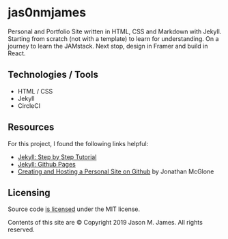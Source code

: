 # jas0nmjames

Personal and Portfolio Site written in HTML, CSS and Markdown with Jekyll.  Starting from scratch (not with a template) to learn for understanding.  On a journey to learn the JAMstack.  Next stop, design in Framer and build in React.

## Technologies / Tools

- HTML / CSS
- Jekyll
- CircleCI

## Resources

For this project, I found the following links helpful:

- [Jekyll: Step by Step Tutorial](https://jekyllrb.com/docs/step-by-step/01-setup/)
- [Jekyll: Github Pages](https://jekyllrb.com/docs/github-pages/)
- [Creating and Hosting a Personal Site on Github](http://jmcglone.com/guides/github-pages/) by Jonathan McGlone

## Licensing

Source code [is licensed](/license.md) under the MIT license.

Contents of this site are © Copyright 2019 Jason M. James. All rights reserved.
